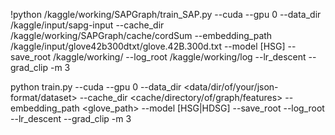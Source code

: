 !python /kaggle/working/SAPGraph/train_SAP.py --cuda --gpu 0 --data_dir /kaggle/input/sapg-input --cache_dir /kaggle/working/SAPGraph/cache/cordSum --embedding_path /kaggle/input/glove42b300dtxt/glove.42B.300d.txt --model [HSG] --save_root /kaggle/working/ --log_root /kaggle/working/log --lr_descent --grad_clip -m 3


python train.py --cuda --gpu 0 --data_dir <data/dir/of/your/json-format/dataset> --cache_dir <cache/directory/of/graph/features> --embedding_path <glove_path> --model [HSG|HDSG] --save_root <model path> --log_root <log path> --lr_descent --grad_clip -m 3